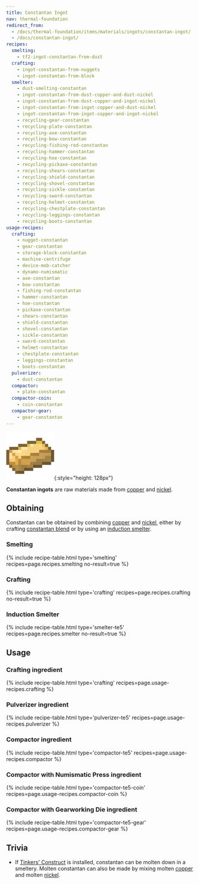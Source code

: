 ```yaml
---
title: Constantan Ingot
nav: thermal-foundation
redirect_from:
  - /docs/thermal-foundation/items/materials/ingots/constantan-ingot/
  - /docs/constantan-ingot/
recipes:
  smelting:
    - tf2-ingot-constantan-from-dust
  crafting:
    - ingot-constantan-from-nuggets
    - ingot-constantan-from-block
  smelter:
    - dust-smelting-constantan
    - ingot-constantan-from-dust-copper-and-dust-nickel
    - ingot-constantan-from-dust-copper-and-ingot-nickel
    - ingot-constantan-from-ingot-copper-and-dust-nickel
    - ingot-constantan-from-ingot-copper-and-ingot-nickel
    - recycling-gear-constantan
    - recycling-plate-constantan
    - recycling-axe-constantan
    - recycling-bow-constantan
    - recycling-fishing-rod-constantan
    - recycling-hammer-constantan
    - recycling-hoe-constantan
    - recycling-pickaxe-constantan
    - recycling-shears-constantan
    - recycling-shield-constantan
    - recycling-shovel-constantan
    - recycling-sickle-constantan
    - recycling-sword-constantan
    - recycling-helmet-constantan
    - recycling-chestplate-constantan
    - recycling-leggings-constantan
    - recycling-boots-constantan
usage-recipes:
  crafting:
    - nugget-constantan
    - gear-constantan
    - storage-block-constantan
    - machine-centrifuge
    - device-mob-catcher
    - dynamo-numismatic
    - axe-constantan
    - bow-constantan
    - fishing-rod-constantan
    - hammer-constantan
    - hoe-constantan
    - pickaxe-constantan
    - shears-constantan
    - shield-constantan
    - shovel-constantan
    - sickle-constantan
    - sword-constantan
    - helmet-constantan
    - chestplate-constantan
    - leggings-constantan
    - boots-constantan
  pulverizer:
    - dust-constantan
  compactor:
    - plate-constantan
  compactor-coin:
    - coin-constantan
  compactor-gear:
    - gear-constantan
---
```


![Constantan ingot](/assets/images/thermal-foundation/ingot-constantan.png){:style="height: 128px"}


**Constantan ingots** are raw materials made from [copper](/docs/thermal-foundation/copper-ingot/)
and [nickel](/docs/thermal-foundation/nickel-ingot/).


Obtaining
---------

Constantan can be obtained by combining [copper](/docs/thermal-foundation/copper-ingot/) and
[nickel](/docs/thermal-foundation/nickel-ingot/), either by crafting [constantan
blend](/docs/thermal-foundation/constantan-blend/) or by using an [induction
smelter](/docs/thermal-expansion/induction-smelter/).

### Smelting
{% include recipe-table.html type='smelting' recipes=page.recipes.smelting no-result=true %}

### Crafting
{% include recipe-table.html type='crafting' recipes=page.recipes.crafting no-result=true %}

### Induction Smelter
{% include recipe-table.html type='smelter-te5' recipes=page.recipes.smelter no-result=true %}


Usage
-----

### Crafting ingredient
{% include recipe-table.html type='crafting' recipes=page.usage-recipes.crafting %}

### Pulverizer ingredient
{% include recipe-table.html type='pulverizer-te5' recipes=page.usage-recipes.pulverizer %}

### Compactor ingredient
{% include recipe-table.html type='compactor-te5' recipes=page.usage-recipes.compactor %}

### Compactor with Numismatic Press ingredient
{% include recipe-table.html type='compactor-te5-coin' recipes=page.usage-recipes.compactor-coin %}

### Compactor with Gearworking Die ingredient
{% include recipe-table.html type='compactor-te5-gear' recipes=page.usage-recipes.compactor-gear %}


Trivia
------

* If [Tinkers'
  Construct](https://minecraft.curseforge.com/projects/tinkers-construct) is
  installed, constantan can be molten down in a smeltery. Molten constantan can
  also be made by mixing molten [copper](/docs/thermal-foundation/copper-ingot/) and molten
  [nickel](/docs/thermal-foundation/nickel-ingot/).
